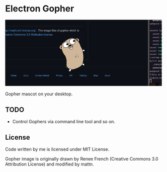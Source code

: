 # Electron Gopher

![Screenshot](screenshot.png)

Gopher mascot on your desktop.

## TODO

- Control Gophers via command line tool and so on.

## License

Code written by me is licensed under MIT License.

Gopher image is originally drawn by Renee French (Creative Commons 3.0 Attribution License) and modified by mattn.
